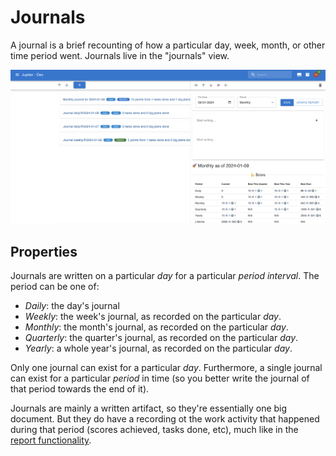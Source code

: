 # Journals

A journal is a brief recounting of how a particular day, week, month, or other time period went.
Journals live in the "journals" view.

![Journals](../assets/journals-overview.png)

## Properties

Journals are written on a particular _day_ for a particular _period interval_. The period can be one of:

* _Daily_: the day's journal
* _Weekly_: the week's journal, as recorded on the particular _day_.
* _Monthly_: the month's journal, as recorded on the particular _day_.
* _Quarterly_: the quarter's journal, as recorded on the particular _day_.
* _Yearly_: a whole year's journal, as recorded on the particular _day_.

Only one journal can exist for a particular _day_. Furthermore, a
single journal can exist for a particular _period_ in time (so you
better write the journal of that period towards the end of it).

Journals are mainly a written artifact, so they're essentially one big document.
But they do have a recording ot the work activity
that happened during that period (scores achieved, tasks done, etc),
much like in the [report functionality](reporting.md).
